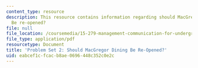 ```yaml
---
content_type: resource
description: This resource contains information regarding should MacGregor dining
  Be re-opened?
file: null
file_location: /coursemedia/15-279-management-communication-for-undergraduates-fall-2012/eabcef1cfcacb8ae0696448c352c0e2c_MIT15_279F12_pset2.pdf
file_type: application/pdf
resourcetype: Document
title: 'Problem Set 2: Should MacGregor Dining Be Re-Opened?'
uid: eabcef1c-fcac-b8ae-0696-448c352c0e2c
---
```

